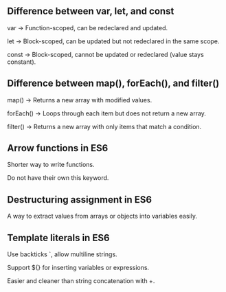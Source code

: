 ##  Difference between var, let, and const

var → Function-scoped, can be redeclared and updated.

let → Block-scoped, can be updated but not redeclared in the same scope.

const → Block-scoped, cannot be updated or redeclared (value stays constant).

## Difference between map(), forEach(), and filter()

map() → Returns a new array with modified values.

forEach() → Loops through each item but does not return a new array.

filter() → Returns a new array with only items that match a condition.

## Arrow functions in ES6

Shorter way to write functions.

Do not have their own this keyword.

## Destructuring assignment in ES6

A way to extract values from arrays or objects into variables easily.

## Template literals in ES6

Use backticks `, allow multiline strings.

Support ${} for inserting variables or expressions.

Easier and cleaner than string concatenation with +.